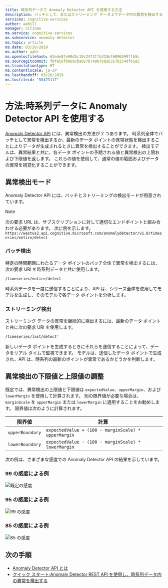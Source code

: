 ```yaml
---
title: 時系列データで Anomaly Detector API を使用する方法
description: バッチとして、またはストリーミング データ上でデータ内の異常を検出する方法について説明します。
services: cognitive-services
author: aahill
manager: nitinme
ms.service: cognitive-services
ms.subservice: anomaly-detector
ms.topic: article
ms.date: 03/26/2019
ms.author: aahi
ms.openlocfilehash: 63ede8fe90d5c19c2473ffb315bf6096599ffb9c
ms.sourcegitcommit: fbfe56f6069cba027b749076926317b254df65e5
ms.translationtype: HT
ms.contentlocale: ja-JP
ms.lasthandoff: 03/26/2019
ms.locfileid: "58473117"
---
```

# <a name="how-to-use-the-anomaly-detector-api-on-your-time-series-data"></a>方法:時系列データに Anomaly Detector API を使用する  

[Anomaly Detector API](https://westus2.dev.cognitive.microsoft.com/docs/services/AnomalyDetector/operations/post-timeseries-entire-detect) には、異常検出の方法が 2 つあります。 時系列全体でバッチとして異常を検出するか、最新のデータ ポイントの異常状態を検出することによりデータが生成されるときに異常を検出することができます。 検出モデルは、異常結果と共に、各データ ポイントの予期される値と異常検出の上限および下限値を返します。 これらの値を使用して、通常の値の範囲およびデータの異常を視覚化することができます。

## <a name="anomaly-detection-modes"></a>異常検出モード 

Anomaly Detector API には、バッチとストリーミングの検出モードが用意されています。

> [!NOTE]
> 次の要求 URL は、サブスクリプションに対して適切なエンドポイントと組み合わせる必要があります。 次に例を示します。`https://westus2.api.cognitive.microsoft.com/anomalydetector/v1.0/timeseries/entire/detect`


### <a name="batch-detection"></a>バッチ検出

特定の時間範囲にわたるデータ ポイントのバッチ全体で異常を検出するには、次の要求 URI を時系列データと共に使用します。 

`/timeseries/entire/detect` 

時系列データを一度に送信することにより、API は、シリーズ全体を使用してモデルを生成し、そのモデルで各データ ポイントを分析します。  

### <a name="streaming-detection"></a>ストリーミング検出

ストリーミング データの異常を継続的に検出するには、最新のデータ ポイントと共に次の要求 URI を使用します。 

`/timeseries/last/detect'` 

新しいデータ ポイントを生成するときにそれらを送信することによって、データをリアル タイムで監視できます。 モデルは、送信したデータ ポイントで生成され、API は、時系列の最新のポイントが異常であるかどうかを判断します。

## <a name="adjusting-lower-and-upper-anomaly-detection-boundaries"></a>異常検出の下限値と上限値の調整

既定では、異常検出の上限値と下限値は `expectedValue`、`upperMargin`、および `lowerMargin` を使用して計算されます。 別の限界値が必要な場合は、`marginScale` を `upperMargin` または `lowerMargin` に適用することをお勧めします。 限界値は次のように計算されます。

|限界値  |計算  |
|---------|---------|
|`upperBoundary` | `expectedValue + (100 - marginScale) * upperMargin`        |
|`lowerBoundary` | `expectedValue - (100 - marginScale) * lowerMargin`        |

次の例は、さまざまな感度での Anomaly Detector API の結果を示しています。

### <a name="example-with-sensitivity-at-99"></a>99 の感度による例

![既定の感度](../media/sensitivity_99.png)

### <a name="example-with-sensitivity-at-95"></a>95 の感度による例

![99 の感度](../media/sensitivity_95.png)

### <a name="example-with-sensitivity-at-85"></a>85 の感度による例

![85 の感度](../media/sensitivity_85.png)

## <a name="next-steps"></a>次の手順

* [Anomaly Detector API とは](../overview.md)
* [クイック スタート:Anomaly Detector REST API を使用し、時系列データ内の異常を検出する](../quickstarts/detect-data-anomalies-csharp.md)